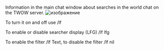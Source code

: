 Information in the main chat window about searches in the world chat on the TWOW server.
![изображение](https://github.com/user-attachments/assets/7bb04460-ce75-42ca-b485-e18ad4e6aff9)

To turn it on and off use /lf

To enable or disable searcher display (LFG) /lf lfg

To enable the filter /lf Text, to disable the filter /lf nil
